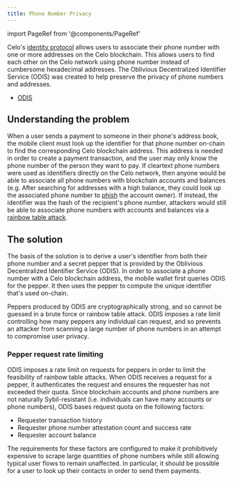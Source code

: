 ```yaml
---
title: Phone Number Privacy
---
```


import PageRef from '@components/PageRef'

Celo's [identity protocol](/what-is-celo/about-celo-l1/protocol/identity) allows users to associate their phone number with one or more addresses on the Celo blockchain.
This allows users to find each other on the Celo network using phone number instead of cumbersome hexadecimal addresses.
The Oblivious Decentralized Identifier Service (ODIS) was created to help preserve the privacy of phone numbers and addresses.

- [ODIS](/what-is-celo/about-celo-l1/protocol/identity/odis)

## Understanding the problem

When a user sends a payment to someone in their phone's address book, the mobile client must look up the identifier for that phone number on-chain to find the corresponding Celo blockchain address.
This address is needed in order to create a payment transaction, and the user may only know the phone number of the person they want to pay.
If cleartext phone numbers were used as identifiers directly on the Celo network, then anyone would be able to associate all phone numbers with blockchain accounts and balances (e.g. After searching for addresses with a high balance, they could look up the associated phone number to [phish](https://wikipedia.org/wiki/Phishing) the account owner).
If instead, the identifier was the hash of the recipient's phone number, attackers would still be able to associate phone numbers with accounts and balances via a [rainbow table attack](https://wikipedia.org/wiki/Rainbow_table).

## The solution

The basis of the solution is to derive a user's identifier from both their phone number and a secret pepper that is provided by the Oblivious Decentralized Identifier Service (ODIS).
In order to associate a phone number with a Celo blockchain address, the mobile wallet first queries ODIS for the pepper.
It then uses the pepper to compute the unique identifier that's used on-chain.

Peppers produced by ODIS are cryptographically strong, and so cannot be guessed in a brute force or rainbow table attack.
ODIS imposes a rate limit controlling how many peppers any individual can request, and so prevents an attacker from scanning a large number of phone numbers in an attempt to compromise user privacy.

### Pepper request rate limiting

ODIS imposes a rate limit on requests for peppers in order to limit the feasibility of rainbow table attacks.
When ODIS receives a request for a pepper, it authenticates the request and ensures the requester has not exceeded their quota.
Since blockchain accounts and phone numbers are not naturally Sybil-resistant (i.e. individuals can have many accounts or phone numbers), ODIS bases request quota on the following factors:

- Requester transaction history
- Requester phone number attestation count and success rate
- Requester account balance

The requirements for these factors are configured to make it prohibitively expensive to scrape large quantities of phone numbers while still allowing typical user flows to remain unaffected.
In particular, it should be possible for a user to look up their contacts in order to send them payments.
